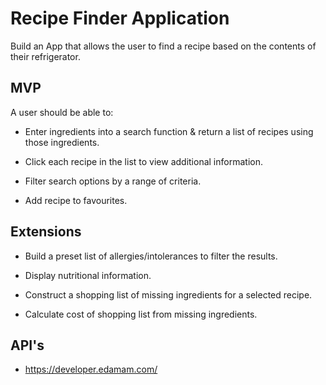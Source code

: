 # Recipe Finder Application

Build an App that allows the user to find a recipe based on the contents of their refrigerator. 

## MVP

A user should be able to:

- Enter ingredients into a search function & return a list of recipes using those ingredients.

- Click each recipe in the list to view additional information.

- Filter search options by a range of criteria.

- Add recipe to favourites.

## Extensions

- Build a preset list of allergies/intolerances to filter the results.

- Display nutritional information.

- Construct a shopping list of missing ingredients for a selected recipe.

- Calculate cost of shopping list from missing ingredients.

## API's

- https://developer.edamam.com/
